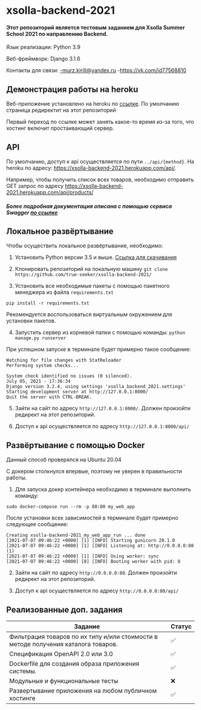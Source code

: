 
# xsolla-backend-2021
#### Этот репозиторий является тестовым заданием для Xsolla Summer School 2021 по направлению Backend.

Язык реализации: Python 3.9

Веб-фреймворк: Django 3.1.6

Контакты для связи: 
-murz.kirill@yandex.ru
-https://vk.com/id77568810
## Демонстрация работы на heroku

Веб-приложение установлено на heroku по [ссылке](https://xsolla-backend-2021.herokuapp.com/). По умолчанию  страница редиректит на этот репозиторий

Первый переход по ссылке может занять какое-то время из-за того, что хостинг включит простаивающий сервер.
## API

По умолчанию, доступ к api осуществляется по пути `../api/{method}`. На heroku по адресу: https://xsolla-backend-2021.herokuapp.com/api/.

Например, чтобы получить список всех товаров, необходимо отправить GET запрос по адресу https://xsolla-backend-2021.herokuapp.com/api/products/

##### Более подробная документация описана с помощью сервиса Swagger [по ссылке](https://app.swaggerhub.com/apis-docs/true-seeker/xsolla-backend-2021/)

## Локальное развёртывание


Чтобы осуществить локальное развёртывание, необходимо: 
1. Установить Python версии 3.5 и выше. [Ссылка для скачивания](https://www.python.org/)

   
2. Клонировать репозиторий на локальную машину
`git clone https://github.com/true-seeker/xsolla-backend-2021/`
   
   
3. Установить все необходимые пакеты с помощью пакетного менеджера из файла `requirements.txt`

`pip install -r requirements.txt`

Рекомендуется воспользоваться виртуальным окружением для установки пакетов.

4. Запустить сервер из корневой папки с помощью команды:
`python manage.py runserver`
   
При успешном запуске в терминале будет примерно такое сообщение:

```
Watching for file changes with StatReloader
Performing system checks...

System check identified no issues (0 silenced).
July 05, 2021 - 17:36:34
Django version 3.2.4, using settings 'xsolla_backend_2021.settings'
Starting development server at http://127.0.0.1:8000/
Quit the server with CTRL-BREAK.
```
5. Зайти на сайт по адресу `http://127.0.0.1:8000/`. Должен произойти редирект на этот репозиторий.


6. Доступ к api осуществляется по адресу `http://127.0.0.1:8000/api/`


## Развёртывание с помощью Docker

Данный способ проверялся на Ubuntu 20.04

С докером столкнулся впервые, поэтому не уверен в правильности работы.

1. Для запуска докер контейнера необходимо в терминале выполнить команду:

`sudo docker-compose run --rm -p 80:80 my_web_app`

После установки всех зависимостей в терминале будет примерно следующее сообщение:
```
Creating xsolla-backend-2021_my_web_app_run ... done
[2021-07-07 09:46:22 +0000] [1] [INFO] Starting gunicorn 20.1.0
[2021-07-07 09:46:22 +0000] [1] [INFO] Listening at: http://0.0.0.0:80 (1)
[2021-07-07 09:46:22 +0000] [1] [INFO] Using worker: sync
[2021-07-07 09:46:22 +0000] [8] [INFO] Booting worker with pid: 8
```

2. Зайти на сайт по адресу `http://0.0.0.0:80`. Должен произойти редирект на этот репозиторий.


3. Доступ к api осуществляется по адресу `http://0.0.0.0:80/api/`
## Реализованные доп. задания

| Задание | Статус |
| ------ | ------ |
| Фильтрация товаров по их типу и/или стоимости в методе получения каталога товаров. |✅|
| Спецификация OpenAPI 2.0 или 3.0 |✅| 
| Dockerfile для создания образа приложения системы.  |✅|
| Модульные и функциональные тесты |❌|
| Развертывание приложения на любом публичном хостинге |✅|
